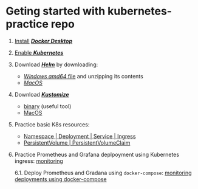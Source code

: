 # Geting started with kubernetes-practice repo

1. [Install](https://docs.docker.com/desktop/setup/install/windows-install/) [**_Docker Desktop_**](https://www.docker.com/products/docker-desktop/)

2. [Enable **_Kubernetes_**](https://docs.docker.com/desktop/features/kubernetes/)

3. Download [**_Helm_**](https://helm.sh/) by downloading:
    - [_Windows amd64_ file](https://github.com/helm/helm/releases/latest/) and unzipping its contents
    - [_MacOS_](https://helm.sh/docs/intro/install/#from-homebrew-macos)

4. Download [**_Kustomize_**](https://kustomize.io/)
    - [binary](https://github.com/kubernetes-sigs/kustomize/releases/latest/) (useful tool)
    - [MacOS](https://kubectl.docs.kubernetes.io/installation/kustomize/homebrew/)

5. Practice basic K8s resources:
    - [Namespace | Deployment | Service | Ingress](https://github.com/me-coder/kubernetes-practice/tree/main/ingress)
    - [PersistentVolume | PersistentVolumeClaim](https://github.com/me-coder/kubernetes-practice/tree/main/storage)

6. Practice Prometheus and Grafana deplpoyment using Kubernetes ingress: [monitoring](https://github.com/me-coder/kubernetes-practice/tree/main/monitoring)

    6.1. Deploy Prometheus and Gradana using `docker-compose`: [monitoring deployments using docker-compose](https://github.com/Cloud-DevOps-Playground/kubernetes-practice/tree/main/monitoring#using-docker-compose)